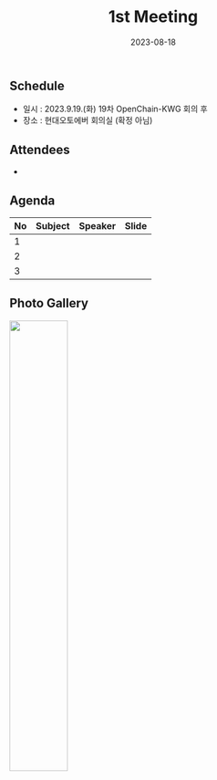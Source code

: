 ﻿---
title: "1st Meeting"
linkTitle: "Legal SG 1st Meeting"
weight: 1
date: 2023-08-18
type: docs
description: >
  Legal SG 1st Meeting 
---

## Schedule

* 일시 : 2023.9.19.(화) 19차 OpenChain-KWG 회의 후
* 장소 : 현대오토에버 회의실 (확정 아님)

## Attendees
* 

## Agenda
| No | Subject           | Speaker | Slide |
|----|-----------------|------|------|
| 1  |      | 	    |   |
| 2  |      | 	    |   |
| 3  |      | 	    |   |

## Photo Gallery

<div ><span class="image fit">
  <img src="220215.jpg" width="45%">
</span></div>
